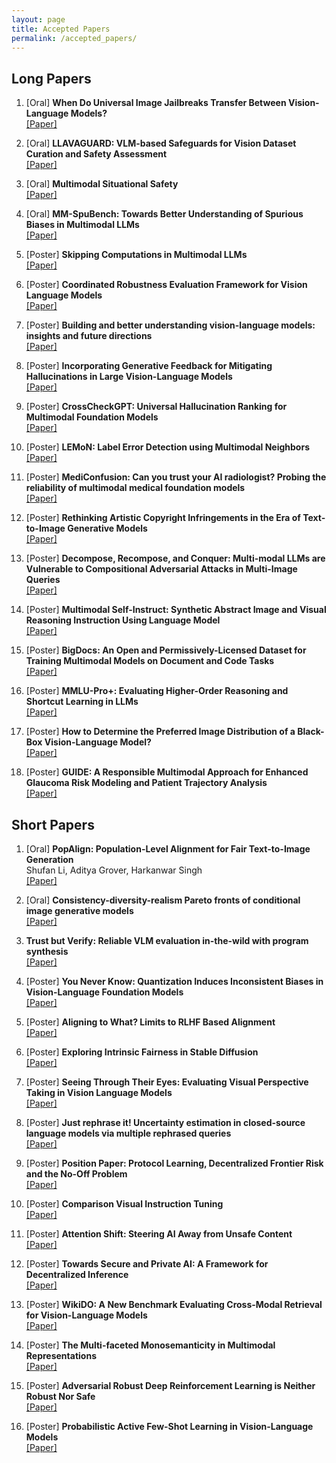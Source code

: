 ```yaml
---
layout: page
title: Accepted Papers
permalink: /accepted_papers/
---
```


<h2>Long Papers</h2>
<ol>
  <li>
    <p>[Oral] <b>When Do Universal Image Jailbreaks Transfer Between Vision-Language Models?</b><br/>
    <!-- Rylan Schaeffer, Dan Valentine, Luke Bailey, James Chua, Cristobal Eyzaguirre, Zane Durante, Joe Benton, Brando Miranda, Henry Sleight, Tony Tong Wang, John Hughes, Rajashree Agrawal, Mrinank Sharma, Scott Emmons, Sanmi Koyejo, Ethan Perez<br/> -->
    <a href="https://openreview.net/forum?id=jEqdmQYfgg">[Paper]</a></p>
  </li>

  <li>
    <p>[Oral] <b>LLAVAGUARD: VLM-based Safeguards for Vision Dataset Curation and Safety Assessment</b><br/>
    <!-- Lukas Helff, Felix Friedrich, Manuel Brack, Kristian Kersting, Patrick Schramowski<br/> -->
    <a href="https://openreview.net/forum?id=Ri2qdOk3Hx">[Paper]</a></p>
  </li>

  <li>
    <p>[Oral] <b>Multimodal Situational Safety</b><br/>
    <!-- Kaiwen Zhou, Chengzhi Liu, Xuandong Zhao, Anderson Compalas, Xin Eric Wang<br/> -->
    <a href="https://openreview.net/forum?id=L1vaMp6iBC">[Paper]</a></p>
  </li>

  <li>
    <p>[Oral] <b>MM-SpuBench: Towards Better Understanding of Spurious Biases in Multimodal LLMs</b><br/>
    <!-- Wenqian Ye, Guangtao Zheng, Yunsheng Ma, Xu Cao, Bolin Lai, James Matthew Rehg, Aidong Zhang<br/> -->
    <a href="https://openreview.net/forum?id=htCZ3fEdV7">[Paper]</a></p>
  </li>

  <li>
    <p>[Poster] <b>Skipping Computations in Multimodal LLMs</b><br/>
    <!-- Mustafa Shukor, Matthieu Cord<br/> -->
    <a href="https://openreview.net/forum?id=qkmMvLckB9">[Paper]</a></p>
  </li>

  <li>
    <p>[Poster] <b>Coordinated Robustness Evaluation Framework for Vision Language Models</b><br/>
    <!-- Ashwin Ramesh Babu, Sajad Mousavi, Desik Rengarajan, Vineet Gundecha, Sahand Ghorbanpour, Avisek Naug, Antonio Guillen, Ricardo Luna Gutierrez, Soumyendu Sarkar<br/> -->
    <a href="https://openreview.net/forum?id=7DpNGceUUV">[Paper]</a></p>
  </li>

  
  <li>
    <p>[Poster] <b>Building and better understanding vision-language models: insights and future directions</b><br />
      <a href="https://openreview.net/forum?id=iSL0FHZStr">[Paper]</a>
    </p>
  </li>
  
  <li>
    <p>[Poster] <b>Incorporating Generative Feedback for Mitigating Hallucinations in Large Vision-Language
        Models</b><br />
      <a href="https://openreview.net/forum?id=1fpjV6xQ6Q">[Paper]</a>
    </p>
  </li>
  <li>
    <p>[Poster] <b>CrossCheckGPT: Universal Hallucination Ranking for Multimodal Foundation Models</b><br />
      <a href="https://openreview.net/forum?id=2jdohv2bPk">[Paper]</a>
    </p>
  </li>
  <li>
    <p>[Poster] <b>LEMoN: Label Error Detection using Multimodal Neighbors</b><br />
      <a href="https://openreview.net/forum?id=Bjm1MzLVRy">[Paper]</a>
    </p>
  </li>
  
  <li>
    <p>[Poster] <b>MediConfusion: Can you trust your AI radiologist? Probing the reliability of multimodal medical
        foundation models</b><br />
      <a href="https://openreview.net/forum?id=mKFBNMdNj1">[Paper]</a>
    </p>
  </li>
  
  <li>
    <p>[Poster] <b>Rethinking Artistic Copyright Infringements in the Era of Text-to-Image Generative Models</b><br />
      <a href="https://openreview.net/forum?id=hSsgI1gpZ6">[Paper]</a>
    </p>
  </li>
  
  <li>
    <p>[Poster] <b>Decompose, Recompose, and Conquer: Multi-modal LLMs are Vulnerable to Compositional Adversarial
        Attacks in Multi-Image Queries</b><br />
      <a href="https://openreview.net/forum?id=7IXrDfuJTm">[Paper]</a>
    </p>
  </li>
  
  <li>
    <p>[Poster] <b>Multimodal Self-Instruct: Synthetic Abstract Image and Visual Reasoning Instruction Using Language
        Model</b><br />
      <a href="https://openreview.net/forum?id=wZ4yPytmeK">[Paper]</a>
    </p>
  </li>
  <li>
    <p>[Poster] <b>BigDocs: An Open and Permissively-Licensed Dataset for Training Multimodal Models on Document and
        Code Tasks</b><br />
      <a href="https://openreview.net/forum?id=UTgNFcpk0j">[Paper]</a>
    </p>
  </li>
  <li>
    <p>[Poster] <b>MMLU-Pro+: Evaluating Higher-Order Reasoning and Shortcut Learning in LLMs</b><br />
      <a href="https://openreview.net/forum?id=uxUhUiPfQ4">[Paper]</a>
    </p>
  </li>
  <li>
    <p>[Poster] <b>How to Determine the Preferred Image Distribution of a Black-Box Vision-Language Model?</b><br />
      <a href="https://openreview.net/forum?id=VspjUVQsai">[Paper]</a>
    </p>
  </li>
  <li>
    <p>[Poster] <b>GUIDE: A Responsible Multimodal Approach for Enhanced Glaucoma Risk Modeling and Patient Trajectory
        Analysis</b><br />
      <a href="https://openreview.net/forum?id=BSdvfyuLaZ">[Paper]</a>
    </p>
  </li>

</ol>

<h2>Short Papers</h2>
<ol>
  <li>
    <p>[Oral] <b>PopAlign: Population-Level Alignment for Fair Text-to-Image Generation</b><br/>
    Shufan Li, Aditya Grover, Harkanwar Singh<br/>
    <a href="https://openreview.net/forum?id=MNxUWFZbkI">[Paper]</a></p>
  </li>

  <li>
    <p>[Oral] <b>Consistency-diversity-realism Pareto fronts of conditional image generative models</b><br/>
    <!-- Pietro Astolfi, Melissa Hall, Jakob Verbeek, Marlene Careil, Oscar Mañas, Matthew J. Muckley, Adriana Romero-Soriano, Michal Drozdzal<br/> -->
    <a href="https://openreview.net/forum?id=H13U2WikCz">[Paper]</a></p>
  </li>

  <li>
    <p><b>Trust but Verify: Reliable VLM evaluation in-the-wild with program synthesis</b><br/>
    <!-- Viraj Uday Prabhu, Senthil Purushwalkam, Jieyu Zhang, An Yan, Caiming Xiong, Ran Xu<br/> -->
    <a href="https://openreview.net/forum?id=P9hTkOJ1wW">[Paper]</a></p>
  </li>

  <li>
    <p>[Poster] <b>You Never Know: Quantization Induces Inconsistent Biases in Vision-Language Foundation
        Models</b><br />
      <a href="https://openreview.net/forum?id=95Bh0yjU9I">[Paper]</a>
    </p>
  </li>
  <li>
    <p>[Poster] <b>Aligning to What? Limits to RLHF Based Alignment</b><br />
      <a href="https://openreview.net/forum?id=pt2d3SlXQP">[Paper]</a>
    </p>
  </li>
  <li>
    <p>[Poster] <b>Exploring Intrinsic Fairness in Stable Diffusion</b><br />
      <a href="https://openreview.net/forum?id=nM75a1CzOI">[Paper]</a>
    </p>
  </li>
  <li>
    <p>[Poster] <b>Seeing Through Their Eyes: Evaluating Visual Perspective Taking in Vision Language Models</b><br />
      <a href="https://openreview.net/forum?id=4tsFFBvRzX">[Paper]</a>
    </p>
  </li>

  <li>
    <p>[Poster] <b>Just rephrase it! Uncertainty estimation in closed-source language models via multiple rephrased
        queries</b><br />
      <a href="https://openreview.net/forum?id=4zbj329wz2">[Paper]</a>
    </p>
  </li>
  <li>
    <p>[Poster] <b>Position Paper: Protocol Learning, Decentralized Frontier Risk and the No-Off Problem</b><br />
      <a href="https://openreview.net/forum?id=xFr6JT2hpy">[Paper]</a>
    </p>
  </li>

  <li>
    <p>[Poster] <b>Comparison Visual Instruction Tuning</b><br />
      <a href="https://openreview.net/forum?id=Mm2mB1jHZK">[Paper]</a>
    </p>
  </li>
  <li>
    <p>[Poster] <b>Attention Shift: Steering AI Away from Unsafe Content</b><br />
      <a href="https://openreview.net/forum?id=Dbuzp0DjgL">[Paper]</a>
    </p>
  </li>

  <li>
    <p>[Poster] <b>Towards Secure and Private AI: A Framework for Decentralized Inference</b><br />
      <a href="https://openreview.net/forum?id=yAPPj6nGwJ">[Paper]</a>
    </p>
  </li>
  <li>
    <p>[Poster] <b>WikiDO: A New Benchmark Evaluating Cross-Modal Retrieval for Vision-Language Models</b><br />
      <a href="https://openreview.net/forum?id=6O8wxERhSF">[Paper]</a>
    </p>
  </li>

  <li>
    <p>[Poster] <b>The Multi-faceted Monosemanticity in Multimodal Representations</b><br />
      <a href="https://openreview.net/forum?id=9NLRpwfLnT">[Paper]</a>
    </p>
  </li>

  <li>
    <p>[Poster] <b>Adversarial Robust Deep Reinforcement Learning is Neither Robust Nor Safe</b><br />
      <a href="https://openreview.net/forum?id=EPa0udvXJE">[Paper]</a>
    </p>
  </li>
  <li>
    <p>[Poster] <b>Probabilistic Active Few-Shot Learning in Vision-Language Models</b><br />
      <a href="https://openreview.net/forum?id=63T4BtNNOM">[Paper]</a>
    </p>
  </li>
</ol>

